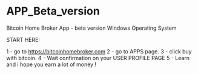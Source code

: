 # APP_Beta_version
Bitcoin Home Broker App - beta version
Windows Operating System

START HERE:

1 - go to https://bitcoinhomebroker.com
2 - go to APPS page.
3 - click buy with bitcoin.
4 - Wait confirmation on your USER PROFILE PAGE
5 - Learn and i hope you earn a lot of money !


